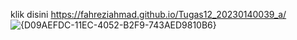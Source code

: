 klik disini https://fahreziahmad.github.io/Tugas12_20230140039_a/
![{D09AEFDC-11EC-4052-B2F9-743AED9810B6}](https://github.com/user-attachments/assets/cec4143c-ceee-4f93-9abb-e2192f99b986)
